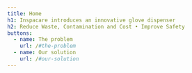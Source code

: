 ```yaml
---
title: Home
h1: Inspacare introduces an innovative glove dispenser
h2: Reduce Waste, Contamination and Cost • Improve Safety
buttons:
  - name: The problem
    url: /#the-problem
  - name: Our solution
    url: /#our-solution
---
```

